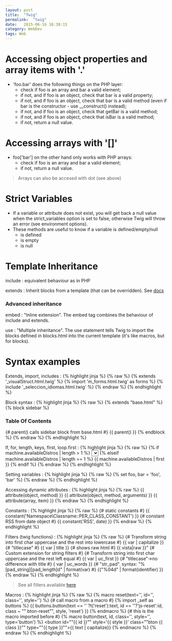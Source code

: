 ```yaml
---
layout: post
title:  "Twig"
permalink:  "twig"
date:   2015-06-16 16:30:15
category: WebDev
tags: Web
---
```

# Accessing object properties and  array items with '.'

* 'foo.bar' does the following things on the PHP layer:
    - check if foo is an array and bar a valid element;
    - if not, and if foo is an object, check that bar is a valid property;
    - if not, and if foo is an object, check that bar is a valid method (even if bar is the
        constructor - use __construct() instead);
    - if not, and if foo is an object, check that getBar is a valid method;
    - if not, and if foo is an object, check that isBar is a valid method;
    - if not, return a null value.


# Accessing arrays with '[]'
* foo['bar'] on the other hand only works with PHP arrays:
    - check if foo is an array and bar a valid element;
    - if not, return a null value.


> Arrays can also be accesed with dot (see above)

# Strict Variables
* If a variable or attribute does not exist, you will get back a null value when the strict_variables
option is set to false, otherwise Twig will throw an error (see environment options).
* These methods are useful to know if a variable is defined/empty/null
    - is defined
    - is empty
    - is null

# Template Inheritance

include
: equivalent behaviour as in PHP

extends
: Inherit blocks from a template (that can be overridden). See [docs](http://twig.sensiolabs.org/doc/tags/extends.html)

### Advanced inheritance
embed
: "Inline extension". The embed tag combines the behaviour of include and extends.

use
: "Multiple inheritance". The use statement tells Twig to import the blocks defined in blocks.html into the current
template (it's like macros, but for blocks).


# Syntax examples

Extends, import, includes
: {% highlight jinja %}
{% raw %}
    {% extends '_visualStruct.html.twig' %}
    {% import 'm_forms.html.twig' as forms %}
    {% include '_seleccion_idiomas.html.twig' %}
{% endraw %}
{% endhighlight %}

Block syntax
: {% highlight jinja %}
{% raw %}
    {% extends "base.html" %}
    {% block sidebar %}
        <h3>Table Of Contents</h3>
        {# parent() calls sidebar block from base.html #}
        {{ parent() }}
    {% endblock %}
{% endraw %}
{% endhighlight %}


If, for, length, keys, first, loop.first
: {% highlight jinja %}
{% raw %}
    {%  if machine.availableDistros | length > 1 %}
        <select name="js-distros-{{ idMachine }}" id='js-distros-{{ idMachine }}'>
        {% for key, distro in machine.availableDistros %}
            <option value="{{ key }}" {{ loop.first?'checked=""checked""' }}> {{ distro }}</option>
        {% endfor %}
        </select>
    {% elseif machine.availableDistros | length == 1 %}
        {{ machine.availableDistros | first }}
        <input type="hidden" id='js-distros-{{ idMachine }}' value='{{ machine.availableDistros | keys | first }}'>
    {% endif %}
{% endraw %}
{% endhighlight %}

Setting variables
: {% highlight jinja %}
{% raw %}
    {% set foo, bar = 'foo', 'bar' %}
{% endraw %}
{% endhighlight %}

Accessing dynamic attributes
: {% highlight jinja %}
{% raw %}
    {{ attribute(object, method) }}
    {{ attribute(object, method, arguments) }}
    {{ attribute(array, item) }}
{% endraw %}
{% endhighlight %}

Constants
: {% highlight jinja %}
{% raw %}
    {# static constants #}
    {{ constant('Namespace\\Classname::PER_CLASS_CONSTANT') }}
    {# constant RSS from date object #}
    {{ constant('RSS', date) }}
{% endraw %}
{% endhighlight %}

Filters (twig functions)
: {% highlight jinja %}
{% raw %}
    {# Transform string into first char uppercase and the rest into lowercase #}
    {{ var | capitalize }}
    {# "titlecase" #}
    {{ var | title }}
    {# shows raw html #}
    {{ vista|raw }}"
    {# Custom extension for string filters #}
    {# Transform string into first char uppercase and the rest left equal #}
    {{ var | uc_first }}
    {# "titlecase"->no difference with title #}
    { var | uc_words }}
    {# "str_pad". syntax: "%[pad_string][pad_length]d" | format(var) #}
    {{"%04d" | format(identifier) }}
{% endraw %}
{% endhighlight %}
> See all filters available [here](http://twig.sensiolabs.org/doc/filters/index.html)

Macros
: {% highlight jinja %}
{% raw %}
    {% macro reset(text='', id='', class='', style='') %}
    {# call macro from a macro #}
    {% import _self as buttons %}
    {{ buttons.button(text == '' ?t('reset'):text, id == ''?'js-reset':id, class ~ "" bton-reset"",  style, 'reset') }}
    {% endmacro %}
    {# this is the macro imported before #}
    {% macro button(text, id, class='', style='', type='button') %}
    <button id=""{{ id }}"" style='{{ style }}' class=""bton {{ class }}"" type=""{{ type }}"">{{ text | capitalize}}</button>
    {% endmacro %}
{% endraw %}
{% endhighlight %}

